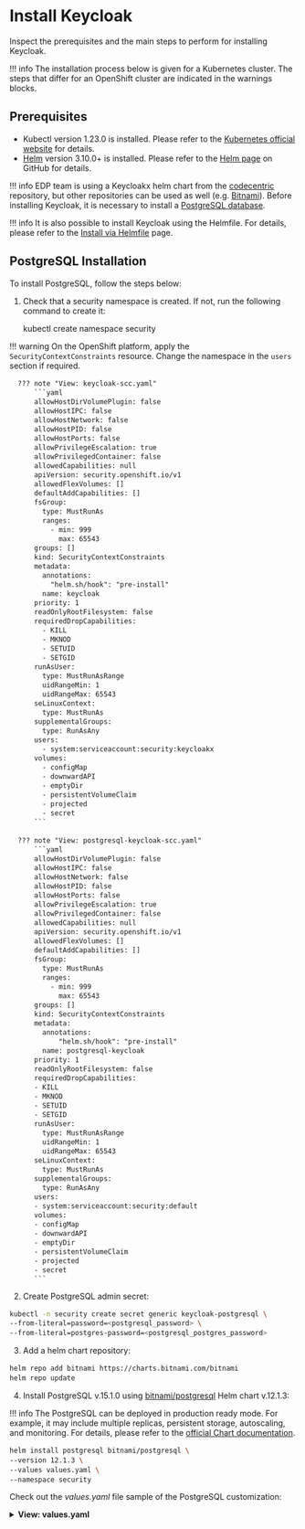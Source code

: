 # Install Keycloak

Inspect the prerequisites and the main steps to perform for installing Keycloak.

!!! info
    The installation process below is given for a Kubernetes cluster. The steps that differ for an OpenShift cluster are
    indicated in the warnings blocks.

## Prerequisites

* Kubectl version 1.23.0 is installed. Please refer to the [Kubernetes official website](https://v1-23.docs.kubernetes.io/releases/download/) for details.
* [Helm](https://helm.sh) version 3.10.0+ is installed. Please refer to the [Helm page](https://github.com/helm/helm/releases/tag/v3.10.2) on GitHub for details.

!!! info
    EDP team is using a Keycloakx helm chart from the [codecentric](https://github.com/codecentric/helm-charts/tree/master/charts/keycloakx) repository, but other repositories can be used as well (e.g. [Bitnami](https://github.com/bitnami/charts/tree/master/bitnami/keycloak/)).
    Before installing Keycloak, it is necessary to install a [PostgreSQL database](https://www.postgresql.org/download/).

!!! info
    It is also possible to install Keycloak using the Helmfile. For details, please refer to the [Install via Helmfile](./install-via-helmfile.md#deploy-keycloak) page.

## PostgreSQL Installation

To install PostgreSQL, follow the steps below:

1. Check that a security namespace is created. If not, run the following command to create it:

      kubectl create namespace security

  !!! warning
      On the OpenShift platform, apply the `SecurityContextConstraints` resource. Change the namespace in the `users` section if required.

      ??? note "View: keycloak-scc.yaml"
          ```yaml
          allowHostDirVolumePlugin: false
          allowHostIPC: false
          allowHostNetwork: false
          allowHostPID: false
          allowHostPorts: false
          allowPrivilegeEscalation: true
          allowPrivilegedContainer: false
          allowedCapabilities: null
          apiVersion: security.openshift.io/v1
          allowedFlexVolumes: []
          defaultAddCapabilities: []
          fsGroup:
            type: MustRunAs
            ranges:
              - min: 999
                max: 65543
          groups: []
          kind: SecurityContextConstraints
          metadata:
            annotations:
              "helm.sh/hook": "pre-install"
            name: keycloak
          priority: 1
          readOnlyRootFilesystem: false
          requiredDropCapabilities:
            - KILL
            - MKNOD
            - SETUID
            - SETGID
          runAsUser:
            type: MustRunAsRange
            uidRangeMin: 1
            uidRangeMax: 65543
          seLinuxContext:
            type: MustRunAs
          supplementalGroups:
            type: RunAsAny
          users:
            - system:serviceaccount:security:keycloakx
          volumes:
            - configMap
            - downwardAPI
            - emptyDir
            - persistentVolumeClaim
            - projected
            - secret
          ```

      ??? note "View: postgresql-keycloak-scc.yaml"
          ```yaml
          allowHostDirVolumePlugin: false
          allowHostIPC: false
          allowHostNetwork: false
          allowHostPID: false
          allowHostPorts: false
          allowPrivilegeEscalation: true
          allowPrivilegedContainer: false
          allowedCapabilities: null
          apiVersion: security.openshift.io/v1
          allowedFlexVolumes: []
          defaultAddCapabilities: []
          fsGroup:
            type: MustRunAs
            ranges:
              - min: 999
                max: 65543
          groups: []
          kind: SecurityContextConstraints
          metadata:
            annotations:
                "helm.sh/hook": "pre-install"
            name: postgresql-keycloak
          priority: 1
          readOnlyRootFilesystem: false
          requiredDropCapabilities:
          - KILL
          - MKNOD
          - SETUID
          - SETGID
          runAsUser:
            type: MustRunAsRange
            uidRangeMin: 1
            uidRangeMax: 65543
          seLinuxContext:
            type: MustRunAs
          supplementalGroups:
            type: RunAsAny
          users:
          - system:serviceaccount:security:default
          volumes:
          - configMap
          - downwardAPI
          - emptyDir
          - persistentVolumeClaim
          - projected
          - secret
          ```

2. Create PostgreSQL admin secret:

  ```bash
  kubectl -n security create secret generic keycloak-postgresql \
  --from-literal=password=<postgresql_password> \
  --from-literal=postgres-password=<postgresql_postgres_password>
  ```

3. Add a helm chart repository:

  ```bash
  helm repo add bitnami https://charts.bitnami.com/bitnami
  helm repo update
  ```

4. Install PostgreSQL v.15.1.0 using [bitnami/postgresql](https://artifacthub.io/packages/helm/bitnami/postgresql) Helm chart v.12.1.3:

  !!! info
      The PostgreSQL can be deployed in production ready mode. For example, it may include multiple replicas, persistent storage, autoscaling, and monitoring.
      For details, please refer to the [official Chart documentation](https://github.com/bitnami/charts/tree/master/bitnami/postgresql).

  ```bash
  helm install postgresql bitnami/postgresql \
  --version 12.1.3 \
  --values values.yaml \
  --namespace security
  ```

  Check out the *values.yaml* file sample of the PostgreSQL customization:
  <details>
  <summary><b>View: values.yaml</b></summary>
  ```yaml
  # PostgreSQL read only replica parameters
  readReplicas:
    # Number of PostgreSQL read only replicas
    replicaCount: 1

  image:
    tag: 15.1.0-debian-11-r7

  global:
    postgresql:
      auth:
        username: admin
        existingSecret: keycloak-postgresql
        database: keycloak

  primary:
    persistence:
      enabled: true
      size: 3Gi
      # If the StorageClass with reclaimPolicy: Retain is used, install an additional StorageClass before installing PostgreSQL
      # (the code is given below).
      # If the default StorageClass will be used - change "gp2-retain" to "gp2"
      storageClass: "gp2-retain"
  ```
  </details>

  ??? note "Install an additional StorageClass (optional)"
      If the PostgreSQL installation uses a StorageClass with **reclaimPolicy: Retain**, install additional StorageClass *storageclass.yaml*.

      === "gp2"
          ```yaml title="storageclass.yaml"
          kind: StorageClass
          apiVersion: storage.k8s.io/v1
          metadata:
            name: gp2-retain
          provisioner: kubernetes.io/aws-ebs
          parameters:
            fsType: ext4
            type: gp2
          reclaimPolicy: Retain
          volumeBindingMode: WaitForFirstConsumer
          ```
      === "gp3"
          ```yaml title="storageclass.yaml"
          kind: StorageClass
          apiVersion: storage.k8s.io/v1
          metadata:
            name: gp3-retain
          provisioner: ebs.csi.aws.com
          reclaimPolicy: Retain
          volumeBindingMode: WaitForFirstConsumer
          ```

## Keycloak Installation

To install Keycloak, follow the steps below:

1. Use `security` namespace from the PostgreSQL installation.

2. Add a chart repository:

  ```bash
  helm repo add codecentric https://codecentric.github.io/helm-charts
  helm repo update
  ```

3. Create Keycloak admin secret:

  ```bash
  kubectl -n security create secret generic keycloak-admin-creds \
  --from-literal=username=<keycloak_admin_username> \
  --from-literal=password=<keycloak_admin_password>
  ```

4. Install Keycloak 20.0.1 using [codecentric/keycloakx](https://artifacthub.io/packages/helm/codecentric/keycloakx) Helm chart:

  !!! info
      Keycloak can be deployed in production ready mode. For example, it may include multiple replicas, persistent storage, autoscaling, and monitoring.
      For details, please refer to the [official Chart documentation](https://github.com/codecentric/helm-charts/tree/master/charts/keycloakx).

  ```bash
  helm install keycloakx codecentric/keycloakx \
  --version 1.7.0 \
  --values values.yaml \
  --namespace security
  ```

  Check out the *values.yaml* file sample of the Keycloak customization:

  ??? note "View: values.yaml"

      ```yaml
      replicas: 1

      # Deploy the latest verion
      image:
        tag: "20.0.1"

      # start: create OpenShift realm which is required by EDP
      extraInitContainers: |
        - name: realm-provider
          image: busybox
          imagePullPolicy: IfNotPresent
          command:
            - sh
          args:
            - -c
            - |
              echo '{"realm": "openshift","enabled": true}' > /opt/keycloak/data/import/openshift.json
          volumeMounts:
            - name: realm
              mountPath: /opt/keycloak/data/import

      extraVolumeMounts: |
        - name: realm
          mountPath: /opt/keycloak/data/import

      extraVolumes: |
        - name: realm
          emptyDir: {}

      command:
        - "/opt/keycloak/bin/kc.sh"
        - "--verbose"
        - "start"
        - "--auto-build"
        - "--http-enabled=true"
        - "--http-port=8080"
        - "--hostname-strict=false"
        - "--hostname-strict-https=false"
        - "--spi-events-listener-jboss-logging-success-level=info"
        - "--spi-events-listener-jboss-logging-error-level=warn"
        - "--import-realm"

      extraEnv: |
        - name: KC_PROXY
          value: "passthrough"
        - name: KEYCLOAK_ADMIN
          valueFrom:
            secretKeyRef:
              name: keycloak-admin-creds
              key: username
        - name: KEYCLOAK_ADMIN_PASSWORD
          valueFrom:
            secretKeyRef:
              name: keycloak-admin-creds
              key: password
        - name: JAVA_OPTS_APPEND
          value: >-
            -XX:+UseContainerSupport
            -XX:MaxRAMPercentage=50.0
            -Djava.awt.headless=true
            -Djgroups.dns.query={{ include "keycloak.fullname" . }}-headless

      # This block should be uncommented if you install Keycloak on Kubernetes
      ingress:
        enabled: true
        annotations:
          kubernetes.io/ingress.class: nginx
          ingress.kubernetes.io/affinity: cookie
        rules:
          - host: keycloak.<ROOT_DOMAIN>
            paths:
              - path: '{{ tpl .Values.http.relativePath $ | trimSuffix "/" }}/'
                pathType: Prefix

      # This block should be uncommented if you set Keycloak to OpenShift and change the host field
      # route:
      #   enabled: false
      #   # Path for the Route
      #   path: '/'
      #   # Host name for the Route
      #   host: "keycloak.<ROOT_DOMAIN>"
      #   # TLS configuration
      #   tls:
      #     enabled: true

      resources:
        limits:
          memory: "2048Mi"
        requests:
          cpu: "50m"
          memory: "512Mi"

      # Check database readiness at startup
      dbchecker:
        enabled: true

      database:
        vendor: postgres
        existingSecret: keycloak-postgresql
        hostname: postgresql
        port: 5432
        username: admin
        database: keycloak
      ```

## Configuration

To prepare Keycloak for integration with EDP, follow the steps below:

1. Ensure that the `openshift` realm is created.

2. Create the `edp_<EDP_PROJECT>` user and set the password in the `Master` realm.

  !!! note
      This user should be used by EDP to access Keycloak. Please refer to the [Install EDP](install-edp.md) and [Install EDP via Helmfile](install-via-helmfile.md) sections for details.

3. In the `Role Mapping` tab, assign the proper roles to the user:

  * Realm Roles:

    * create-realm,

    * offline_access,

    * uma_authorization

  * Client Roles `openshift-realm`:

    * impersonation,

    * manage-authorization,

    * manage-clients,

    * manage-users

  !![Role mappings](../assets/operator-guide/keycloak-roles.png "Role mappings")

## Related Articles
* [Install EDP with values file](install-edp.md)
* [Install EDP by one command](../../getting-started/#install-prerequisites)
* [Install EDP via Helmfile](install-via-helmfile.md)
